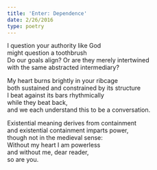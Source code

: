 ```yaml
---
title: 'Enter: Dependence'
date: 2/26/2016
type: poetry
---
```


I question your authority like God  
might question a toothbrush  
Do our goals align? Or are they merely intertwined  
with the same abstracted intermediary?

My heart burns brightly in your ribcage  
both sustained and constrained by its structure  
I beat against its bars rhythmically  
while they beat back,  
and we each understand this to be a conversation.

Existential meaning derives from containment  
and existential containment imparts power,  
though not in the medieval sense:  
Without my heart I am powerless  
and without me, dear reader,  
so are you.
